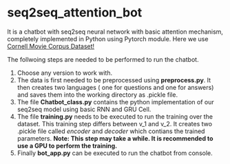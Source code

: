 # seq2seq_attention_bot

  It is a chatbot with seq2seq neural network with basic attention mechanism, completely implemented in Python using Pytorch module. Here we use [Cornell Movie Corpus Dataset!](http://www.cs.cornell.edu/~cristian/Cornell_Movie-Dialogs_Corpus.html)
  
  The follwoing steps are needed to be performed to run the chatbot.
1. Choose any version to work with.
2. The data is first needed to be preprocessed using **preprocess.py**. It then creates two languages ( one for questions and one for answers) and saves them into the working directory as .pickle file. 
3. The file **Chatbot_class.py** contains the python implementation of our seq2seq model using basic RNN and GRU Cell.
4. The file **training.py** needs to be executed to run the training over the dataset. This training step differs between v_1 and v_2. It creates two .pickle file called *encoder* and *decoder* which contians the trained parameters. **Note: This step may take a while. It is recommended to use a GPU to perform the training.**
5. Finally **bot_app.py** can be executed to run the chatbot from console.


  
